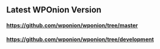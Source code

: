 ## Latest WPOnion Version
#### https://github.com/wponion/wponion/tree/master
#### https://github.com/wponion/wponion/tree/development

